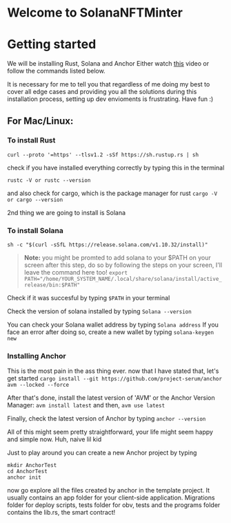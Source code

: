 # Welcome to SolanaNFTMinter
# Getting started

We will be installing Rust, Solana and Anchor
Either watch [this](https://www.youtube.com/watch?v=ROOT-lQN5AY&t=714s) video or follow the commands listed below. 

It is necessary for me to tell you that regardless of me doing my best to cover all edge cases and providing you all the solutions during this installation process, setting up dev envioments is frustrating. Have fun :)

## For Mac/Linux:
###  To install Rust
   ```
curl --proto '=https' --tlsv1.2 -sSf https://sh.rustup.rs | sh
```
check if you have installed everything correctly by typing this in the terminal
``````
rustc -V or rustc --version
``````
and also check for cargo, which is the package manager for rust
```cargo -V or cargo --version```

2nd thing we are going to install is Solana
### To install Solana
```sh -c "$(curl -sSfL https://release.solana.com/v1.10.32/install)"```
> **Note:** you might be promted to add solana to your \$PATH on your screen after this step, do so by following the steps on your screen, I'll leave the command here too!
```export PATH="/home/YOUR_SYSTEM_NAME/.local/share/solana/install/active_release/bin:$PATH"```

Check if it was succesful by typing ```$PATH``` in your terminal

Check the version of solana installed by typing ```Solana --version```

You can check your Solana wallet address by typing ```Solana address```
If you face an error after doing so, create a new wallet by typing
```solana-keygen new```

### Installing Anchor
This is the most pain in the ass thing ever. now that I have stated that, let's get started 
```cargo install --git https://github.com/project-serum/anchor avm --locked --force```

After that's done, install the latest version of 'AVM' or the Anchor Version Manager:
```avm install latest```
and then,
```avm use latest```

Finally, check the latest version of Anchor by typing
```anchor --version```

All of this might seem pretty straightforward, your life might seem happy and simple now. Huh, naive lil kid

Just to play around you can create a new Anchor project by typing
```
mkdir AnchorTest
cd AnchorTest
anchor init
```
now go explore all the files created by anchor in the template project. It usually contains an app folder for your client-side application. Migrations folder for deploy scripts, tests folder for obv, tests and the programs folder contains the lib.rs, the smart contract!




